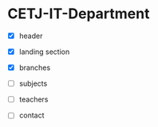 # CETJ-IT-Department

- [x] header

- [x] landing section

- [x] branches

- [ ] subjects

- [ ] teachers

- [ ] contact
